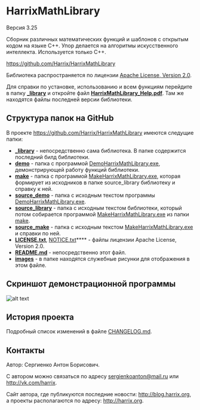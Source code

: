 HarrixMathLibrary
=================

Версия 3.25

Сборник различных математических функций и шаблонов с открытым кодом на языке C++. Упор делается на алгоритмы искусственного интеллекта. Используется только C++.

https://github.com/Harrix/HarrixMathLibrary

Библиотека распространяется по лицензии [Apache License, Version 2.0](../master/LICENSE.txt).

Для справки по установке, использованию и всем функциям перейдите в папку [**_library**](../master/_library) и откройте файл [**HarrixMathLibrary_Help.pdf**](../master/_library/HarrixMathLibrary_Help.pdf). Там же находятся файлы последней версии библиотеки.

Структура папок на GitHub
-------------------------

В проекте https://github.com/Harrix/HarrixMathLibrary имеются следущие папки:

 * [**_library**](../master/_library) - непосредственно сама библиотека. В папке содержится последний билд библиотеки.
 * [**demo**](../master/demo) - папка с программой [DemoHarrixMathLibrary.exe](../master/demo/DemoHarrixMathLibrary.exe), демонстрирующей работу функций библиотеки.
 * [**make**](../master/make) - папка с программой [MakeHarrixMathLibrary.exe](../master/make/MakeHarrixMathLibrary.exe), которая формирует из исходников в папке source_library библиотеку и справку к ней.
 * [**source_demo**](../master/source_demo) - папка с исходным текстом программы [DemoHarrixMathLibrary.exe](../master/demo/DemoHarrixMathLibrary.exe).
 * [**source_library**](../master/source_library) - папка с исходным текстом библиотеки, который потом собирается программой [MakeHarrixMathLibrary.exe](../master/make/MakeHarrixMathLibrary.exe) из папки [make](../master/make).
 * [**source_make**](../master/source_make) - папка с исходным текстом [MakeHarrixMathLibrary.exe](../master/make/MakeHarrixMathLibrary.exe) и справки по ней.
 * [**LICENSE.txt**](../master/LICENSE.txt), [NOTICE.txt](../master/NOTICE.txt)**** - файлы лицензии Apache License, Version 2.0.
 * [**README.md**](../master/README.md) - непосредственно этот файл.
 * [**images**](../master/images) - в папке находятся служебные рисунки для отображения в этом файле.

Скриншот демонстрационной программы
------------------------------------

![alt text](../master/images/demo.png "Пример работы программы демонстрации")
 
История проекта
---------------

Подробный список изменений в файле [CHANGELOG.md](../master/CHANGELOG.md).

Контакты
--------

Автор: Сергиенко Антон Борисович.

С автором можно связаться по адресу sergienkoanton@mail.ru или  http://vk.com/harrix.

Сайт автора, где публикуются последние новости: http://blog.harrix.org, а проекты располагаются по адресу: http://harrix.org.
